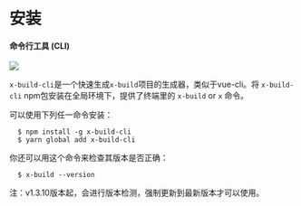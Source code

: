 # 安装 

#### 命令行工具 (CLI)

<img src="https://img.shields.io/badge/npm-v1.3.10-blue.svg">

`x-build-cli`是一个快速生成`x-build`项目的生成器，类似于vue-cli。将 `x-build-cli` npm包安装在全局环境下，提供了终端里的 `x-build` or `x` 命令。

可以使用下列任一命令安装：

```
  $ npm install -g x-build-cli
  $ yarn global add x-build-cli
```

你还可以用这个命令来检查其版本是否正确：

```
  $ x-build --version
```

注：v1.3.10版本起，会进行版本检测，强制更新到最新版本才可以使用。